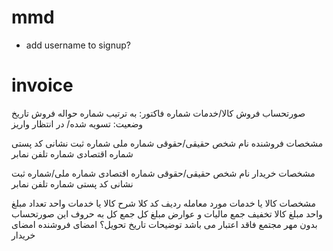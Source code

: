 # mmd
- add username to signup?


# invoice
صورتحساب فروش کالا/خدمات
شماره فاکتور: به ترتیب
شماره حواله فروش
تاریخ 
وضعیت: تسویه شده/ در انتظار واریز

مشخصات فروشنده
نام شخص حقیقی/حقوقی
شماره ملی
شماره ثبت
نشانی
کد پستی
شماره اقتصادی
شماره تلفن
نمابر

مشخصات خریدار
نام شخص حقیقی/حقوقی
شماره اقتصادی
شماره ملی/شماره ثبت
نشانی
کد پستی
شماره تلفن
نمابر

مشخصات کالا یا خدمات مورد معامله
ردیف
کد کلا
شرح کالا یا خدمات
واحد
تعداد
مبلغ واحد
مبلغ کالا
تخفیف
جمع مالیات و عوارض
مبلغ کل
جمع کل به حروف
این صورتحساب بدون مهر مجتمع فاقد اعتبار می باشد
توضیحات
تاریخ تحویل؟
امضای فروشنده
امضای خریدار




